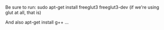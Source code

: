 Be sure to run:
sudo apt-get install freeglut3 freeglut3-dev
(if we're using glut at all, that is)

And also apt-get install g++ ...
